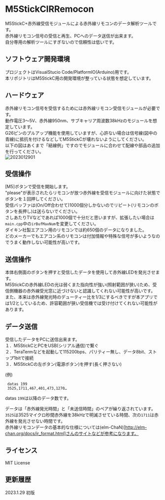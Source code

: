 # M5StickCIRRemocon
M5StickC+赤外線受信モジュールによる赤外線リモコンのデータ解析ツールです。  
赤外線リモコン信号の受信と再生、PCへのデータ送信が出来ます。  
自分専用の解析ツールにすぎないので信頼性は低いです。  

ソフトウェア開発環境
------
プロジェクトはVisualStucio Code/PlatformIO(Arduino)用です。  
本リポジトリはM5StickC用の開発環境が整っている状態を想定しています。  

ハードウェア
-----
赤外線リモコン信号を受信するためには赤外線リモコン受信モジュールが必要です。  
動作電圧3～5V、赤外線950nm、サブキャリア周波数38kHzのモジュールを想定しています。  
G26ピンのプルアップ機能を使用していますが、心許ない場合は信号線(図中の青線)に抵抗を付けるなどしてM5StickCが壊れないようにしてください。  
以下の図はあくまで「結線例」ですのでモジュールに合わせて配線や部品の追加を行ってください。  
![2023012901](https://user-images.githubusercontent.com/11640544/215305851-f1297c3d-c04d-49f9-a080-b45ff0b05a3d.png)

受信操作
-----
[M5]ボタンで受信を開始します。  
"please"が表示されたらリモコンが放つ赤外線を受信モジュールに向けた状態でボタンを１回押してください。  
受信バッファは(On/Off合わせて)1000個分しかないのでリピート(リモコンのボタンを長押し)は送らないでください。  
さしあたりTVなどであれば1000個で十分だと思いますが、拡張したい場合は`main.cpp`中の`irBufMaxNum`を変更してください。  
ダイキン社製エアコン用のリモコンでは約650個のデータになりました。  
どのメーカーでもエアコン系のリモコンは付加情報や特殊な信号が多いようなのでうまく動作しない可能性が高いです。  

送信操作
-----
本体右側面のボタンを押すと受信したデータを使用して赤外線LEDを発光させます。  
M5StickCの赤外線LEDの光は弱くまた指向性が強い(照射範囲が狭い)ため、受信側機器の赤外線受光窓に近づけないと認識してくれない可能性が高いです。  
また、本来は赤外線発光時のデューティー比を1/3にするべきですが本アプリでは1/2としているため、許容範囲が狭い受信機では受け付けてくれない可能性があります。  

データ送信
-----
受信したデータをPCに送信出来ます。  
１．M5StickCとPCをUSB(シリアル通信)で繋ぐ  
２．TeraTermなどを起動して115200bps、パリティー無し、データ8bit、ストップ1bitで接続  
３．M5StickCの左ボタン(電源ボタン)を押す(長く押さない)  

(例)

     datas 199  
     3525,1711,467,401,473,1270…  

datas `199`は以降のデータ数です。  

データは「赤外線発光時間」と「未送信時間」のペアが繰り返されています。  
`3525`は3525マイクロ秒間赤外線を38kHzで明滅させている時間、次の`1711`は赤外線を発光させない時間です。  
赤外線リモコンデータの基本的な仕様については(elm-ChaN)[http://elm-chan.org/docs/ir_format.html]さんのサイトなどが参考になります。  

ライセンス
---
MIT License  

更新履歴
-----
2023.1.29 初版